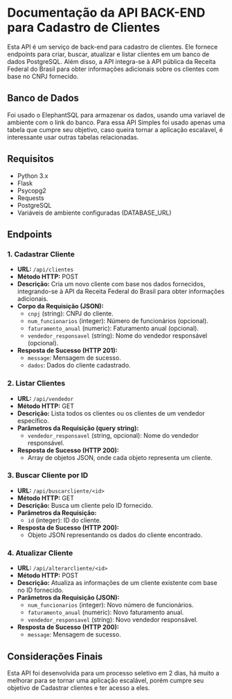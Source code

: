 # Documentação da API BACK-END para Cadastro de Clientes

Esta API é um serviço de back-end para cadastro de clientes. Ele fornece endpoints para criar, buscar, atualizar e listar clientes em um banco de dados PostgreSQL. Além disso, a API integra-se à API pública da Receita Federal do Brasil para obter informações adicionais sobre os clientes com base no CNPJ fornecido.

## Banco de Dados
Foi usado o ElephantSQL para armazenar os dados, usando uma variavel de ambiente com o link do banco.
Para essa API Simples foi usado apenas uma tabela que cumpre seu objetivo, caso queira tornar a aplicação escalavel, é interessante usar outras tabelas relacionadas.

## Requisitos

- Python 3.x
- Flask
- Psycopg2
- Requests
- PostgreSQL
- Variáveis de ambiente configuradas (DATABASE_URL)

## Endpoints

### 1. Cadastrar Cliente

- **URL:** `/api/clientes`
- **Método HTTP:** POST
- **Descrição:** Cria um novo cliente com base nos dados fornecidos, integrando-se à API da Receita Federal do Brasil para obter informações adicionais.
- **Corpo da Requisição (JSON):**
    - `cnpj` (string): CNPJ do cliente.
    - `num_funcionarios` (integer): Número de funcionários (opcional).
    - `faturamento_anual` (numeric): Faturamento anual (opcional).
    - `vendedor_responsavel` (string): Nome do vendedor responsável (opcional).
- **Resposta de Sucesso (HTTP 201):**
    - `message`: Mensagem de sucesso.
    - `dados`: Dados do cliente cadastrado.

### 2. Listar Clientes

- **URL:** `/api/vendedor`
- **Método HTTP:** GET
- **Descrição:** Lista todos os clientes ou os clientes de um vendedor específico.
- **Parâmetros da Requisição (query string):**
    - `vendedor_responsavel` (string, opcional): Nome do vendedor responsável.
- **Resposta de Sucesso (HTTP 200):**
    - Array de objetos JSON, onde cada objeto representa um cliente.

### 3. Buscar Cliente por ID

- **URL:** `/api/buscarcliente/<id>`
- **Método HTTP:** GET
- **Descrição:** Busca um cliente pelo ID fornecido.
- **Parâmetros da Requisição:**
    - `id` (integer): ID do cliente.
- **Resposta de Sucesso (HTTP 200):**
    - Objeto JSON representando os dados do cliente encontrado.

### 4. Atualizar Cliente

- **URL:** `/api/alterarcliente/<id>`
- **Método HTTP:** POST
- **Descrição:** Atualiza as informações de um cliente existente com base no ID fornecido.
- **Parâmetros da Requisição (JSON):**
    - `num_funcionarios` (integer): Novo número de funcionários.
    - `faturamento_anual` (numeric): Novo faturamento anual.
    - `vendedor_responsavel` (string): Novo vendedor responsável.
- **Resposta de Sucesso (HTTP 200):**
    - `message`: Mensagem de sucesso.

## Considerações Finais

Esta API foi desenvolvida para um processo seletivo em 2 dias, há muito a melhorar para se tornar uma aplicação escalável, porém cumpre seu objetivo de Cadastrar clientes e ter acesso a eles.
